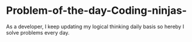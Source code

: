 # Problem-of-the-day-Coding-ninjas-
As a developer, I keep updating my logical thinking daily basis so hereby I solve problems every day.
